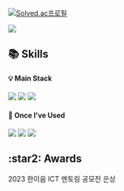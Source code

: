 [![Solved.ac프로필](http://mazassumnida.wtf/api/generate_badge?boj=dkstjdgh98)](https://solved.ac/dkstjdgh98)

<a href="https://velog.io/@ash028" target="https://velog.io/@ash028"><img src="https://img.shields.io/badge/Velog-20C997?style=for-the-badge&logo=Velog&logoColor=white"/></a>

<div align="left">
  <h2> 📚 Skills </h2>
  
  <h4> 💡 Main Stack </h4>
  <img src="https://img.shields.io/badge/C%23-9336B4?style=flat&logo=Csharp&logoColor=white"/>  
  <img src="https://img.shields.io/badge/C++-00599C?style=flat&logo=cplusplus&logoColor=white"/>
  <img src="https://img.shields.io/badge/Unity-000000?style=flat&logo=unity&logoColor=white"/>
  
  <h4> 📑 Once I've Used </h4>
  <img src="https://img.shields.io/badge/Python-3776AB?style=flat&logo=python&logoColor=white"/>
  <img src="https://img.shields.io/badge/MySQL-4479A1?style=flat&logo=MySQL&logoColor=white"> 
  <img src="https://img.shields.io/badge/GitLab-FC6D26?style=flat&logo=gitlab&logoColor=white"/>

  <h2> :star2: Awards </h2>
  <text> 2023 한이음 ICT 멘토링 공모전 은상 </text>
</div>
